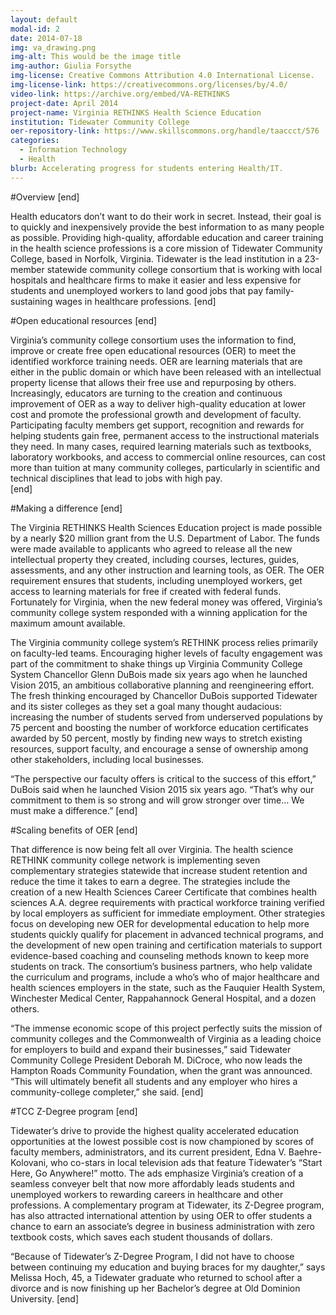 ```yaml
---
layout: default
modal-id: 2
date: 2014-07-18
img: va_drawing.png
img-alt: This would be the image title
img-author: Giulia Forsythe
img-license: Creative Commons Attribution 4.0 International License.
img-license-link: https://creativecommons.org/licenses/by/4.0/
video-link: https://archive.org/embed/VA-RETHINKS
project-date: April 2014
project-name: Virginia RETHINKS Health Science Education
institution: Tidewater Community College
oer-repository-link: https://www.skillscommons.org/handle/taaccct/576
categories:
  - Information Technology
  - Health
blurb: Accelerating progress for students entering Health/IT.
---
```

#Overview
[end]

Health educators don’t want to do their work in secret. Instead, their goal is to quickly and inexpensively provide the best information to as many people as possible.
Providing high-quality, affordable education and career training in the health science professions is a core mission of Tidewater Community College, based in Norfolk, Virginia. Tidewater is the lead institution in a 23-member statewide community college consortium that is working with local hospitals and healthcare firms to make it easier and less expensive for students and unemployed workers to land good jobs that pay family-sustaining wages in healthcare professions.
[end]

#Open educational resources
[end]

Virginia’s community college consortium uses the information to find, improve or create free open educational resources (OER) to meet the identified workforce training needs. OER are learning materials that are either in the public domain or which have been released with an intellectual property license that allows their free use and repurposing by others. Increasingly, educators are turning to the creation and continuous improvement of OER as a way to deliver high-quality education at lower cost and promote the professional growth and development of faculty. Participating faculty members get support, recognition and rewards for helping students gain free, permanent access to the instructional materials they need. In many cases, required learning materials such as textbooks, laboratory workbooks, and access to commercial online resources, can cost more than tuition at many community colleges, particularly in scientific and technical disciplines that lead to jobs with high pay.  
[end]

#Making a difference
[end]

The Virginia RETHINKS Health Sciences Education project is made possible by a nearly $20 million grant from the U.S. Department of Labor. The funds were made available to applicants who agreed to release all the new intellectual property they created, including courses, lectures, guides, assessments, and any other instruction and learning tools, as OER. The OER requirement ensures that students, including unemployed workers, get access to learning materials for free if created with federal funds. Fortunately for Virginia, when the new federal money was offered, Virginia’s community college system responded with a winning application for the maximum amount available. 

The Virginia community college system’s RETHINK process relies primarily on faculty-led teams. Encouraging higher levels of faculty engagement was part of the commitment to shake things up Virginia Community College System Chancellor Glenn DuBois made six years ago when he launched Vision 2015, an ambitious collaborative planning and reengineering effort. The fresh thinking encouraged by Chancellor DuBois supported Tidewater and its sister colleges as they set a goal many thought audacious: increasing the number of students served from underserved populations by 75 percent and boosting the number of workforce education certificates awarded by 50 percent, mostly by finding new ways to stretch existing resources, support faculty, and encourage a sense of ownership among other stakeholders, including local businesses. 

 “The perspective our faculty offers is critical to the success of this effort,” DuBois said when he launched Vision 2015 six years ago. “That’s why our commitment to them is so strong and will grow stronger over time… We must make a difference.” 
[end]

#Scaling benefits of OER
[end]

That difference is now being felt all over Virginia. The health science RETHINK community college network is implementing seven complementary strategies statewide that increase student retention and reduce the time it takes to earn a degree. The strategies include the creation of a new Health Sciences Career Certificate that combines health sciences A.A. degree requirements with practical workforce training verified by local employers as sufficient for immediate employment. Other strategies focus on developing new OER for developmental education to help more students quickly qualify for placement in advanced technical programs, and the development of new open training and certification materials to support evidence-based coaching and counseling methods known to keep more students on track. The consortium’s business partners, who help validate the curriculum and programs, include a who’s who of major healthcare and health sciences employers in the state, such as the Fauquier Health System, Winchester Medical Center, Rappahannock General Hospital, and a dozen others.

“The immense economic scope of this project perfectly suits the mission of community colleges and the Commonwealth of Virginia as a leading choice for employers to build and expand their businesses,” said Tidewater Community College President Deborah M. DiCroce, who now leads the Hampton Roads Community Foundation, when the grant was announced. “This will ultimately benefit all students and any employer who hires a community-college completer,” she said.
[end]

#TCC Z-Degree program
[end]

Tidewater’s drive to provide the highest quality accelerated education opportunities at the lowest possible cost is now championed by scores of faculty members, administrators, and its current president, Edna V. Baehre-Kolovani, who co-stars in local television ads that feature Tidewater’s “Start Here, Go Anywhere!” motto. The ads emphasize Virginia’s creation of a seamless conveyer belt that now more affordably leads students and unemployed workers to rewarding careers in healthcare and other professions. A complementary program at Tidewater, its Z-Degree program, has also attracted international attention by using OER to offer students a chance to earn an associate’s degree in business administration with zero textbook costs, which saves each student thousands of dollars.  

“Because of Tidewater’s Z-Degree Program, I did not have to choose between continuing my education and buying braces for my daughter,” says Melissa Hoch, 45, a Tidewater graduate who returned to school after a divorce and is now finishing up her Bachelor’s degree at Old Dominion University.
[end]

